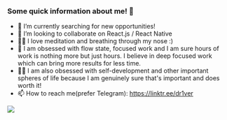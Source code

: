 ### Some quick information about me! 👋

- 🎯 I’m currently searching for new opportunities!
- 👯 I’m looking to collaborate on React.js / React Native
- 🧘‍♂️ I love meditation and breathing through my nose :)
- 🎯 I am obsessed with flow state, focused work and I am sure hours of work is nothing more but just hours. I believe in deep focused work which can bring more results for less time.
- 🧑‍💻 I am also obsessed with self-development and other important spheres of life because I am genuinely sure that's important and does worth it!
- 📫 How to reach me(prefer Telegram): https://linktr.ee/dr1ver


[![](https://www.codewars.com/users/dr1verrr/badges/large)](https://www.codewars.com/users/dr1verrr)

